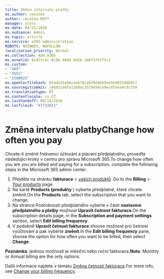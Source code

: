 ```yaml
---
title: Změna intervalu platby
ms.author: cmcatee
author: cmcatee-MSFT
manager: scotv
ms.date: 04/21/2020
ms.audience: Admin
ms.topic: article
ms.service: o365-administration
ROBOTS: NOINDEX, NOFOLLOW
localization_priority: Normal
ms.collection: Adm_O365
ms.assetid: 81423cec-8c9e-408d-bd26-a46f37ef75c1
ms.custom:
- "469"
- "4552"
- "1500025"
ms.openlocfilehash: bfad1d1eb6ceeb70ce6f0da6b5ee5e985548b937
ms.sourcegitcommit: c6692ce0fa1358ec3529e59ca0ecdfdea4cdc759
ms.translationtype: MT
ms.contentlocale: cs-CZ
ms.lasthandoff: 09/14/2020
ms.locfileid: "47733611"
---
```

# <a name="change-how-often-you-pay"></a><span data-ttu-id="ccf96-102">Změna intervalu platby</span><span class="sxs-lookup"><span data-stu-id="ccf96-102">Change how often you pay</span></span>

<span data-ttu-id="ccf96-103">Chcete-li změnit frekvenci účtování a placení předplatného, proveďte následující kroky v centru pro správu Microsoft 365.</span><span class="sxs-lookup"><span data-stu-id="ccf96-103">To change how often you are you are billed and paying for a subscription, complete the following steps in the Microsoft 365 admin center.</span></span>

1. <span data-ttu-id="ccf96-104">Přejděte na stránku **fakturace**  >  [vašich produktů](https://go.microsoft.com/fwlink/p/?linkid=842054) .</span><span class="sxs-lookup"><span data-stu-id="ccf96-104">Go to the **Billing** > [Your products](https://go.microsoft.com/fwlink/p/?linkid=842054) page.</span></span>
2. <span data-ttu-id="ccf96-105">Na kartě **Products (produkty** ) vyberte předplatné, které chcete změnit.</span><span class="sxs-lookup"><span data-stu-id="ccf96-105">On the **Products** tab, select the subscription that you want to change.</span></span> 
3. <span data-ttu-id="ccf96-106">Na stránce Podrobnosti předplatného vyberte v části **nastavení předplatného a platby** možnost **Upravit četnost fakturace**.</span><span class="sxs-lookup"><span data-stu-id="ccf96-106">On the subscription details page, in the **Subscription and payment settings** section, select **Edit billing frequency**.</span></span>
4. <span data-ttu-id="ccf96-107">V podokně **Upravit četnost fakturace** shoose možnost pro četnost vyúčtování a pak vyberte **změnit**.</span><span class="sxs-lookup"><span data-stu-id="ccf96-107">In the **Edit billing frequency** pane, shoose the option for how often you want to be billed, then select **Change**.</span></span>

<span data-ttu-id="ccf96-108">**Poznámka**: jedinou možností je měsíční nebo roční fakturace.</span><span class="sxs-lookup"><span data-stu-id="ccf96-108">**Note**: Monthly or Annual billing are the only options.</span></span>

<span data-ttu-id="ccf96-109">Další informace najdete v tématu [Změna četnosti fakturace](https://docs.microsoft.com/microsoft-365/commerce/billing-and-payments/change-payment-frequency).</span><span class="sxs-lookup"><span data-stu-id="ccf96-109">For more info, see [Change your billing frequency](https://docs.microsoft.com/microsoft-365/commerce/billing-and-payments/change-payment-frequency).</span></span>
